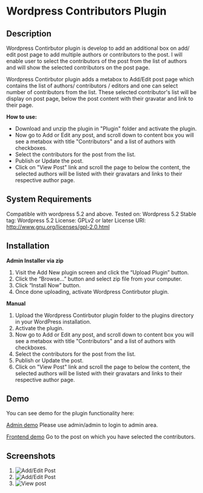 # Wordpress Contributors Plugin
## Description 

Wordpress Contirbutor plugin is develop to add an additional box on add/ edit post page to add multiple authors or contributors to the post.
I will enable user to select the contributors of the post from the list of authors and will show the selected contributors on the post page.

Wordpress Contirbutor plugin adds a metabox to Add/Edit post page which contains the list of authors/ contributors / editors and one can select number of contributors from the list. These selected contributor's list will be display on post page, below the post content with their gravatar and link to their page.


**How to use:**

*   Download and unzip the plugin in "Plugin" folder and activate the plugin.
*   Now go to Add or Edit any post, and scroll down to content box you will see a   metabox with title "Contributors" and a list of authors with checkboxes.
*   Select the contributors for the post from the list.
*   Publish or Update the post.
*  Click on "View Post" link and scroll the page to below the content, the selected authors will be listed with their gravatars and links to their respective author page.

## System Requirements 

Compatible with wordpress 5.2 and above.
Tested on: Wordpress 5.2
Stable tag: Wordpress 5.2
License: GPLv2 or later
License URI: http://www.gnu.org/licenses/gpl-2.0.html 

## Installation

**Admin Installer via zip**

  1.  Visit the Add New plugin screen and click the “Upload Plugin” button.
  2.  Click the “Browse…” button and select zip file from your computer.
  3.  Click “Install Now” button.
  4.  Once done uploading, activate Wordpress Contirbutor plugin.

**Manual**

   1. Upload the Wordpress Contirbutor plugin folder to the plugins directory in your WordPress installation.
   2. Activate the plugin.
   3.  Now go to Add or Edit any post, and scroll down to content box you will see a   metabox with title "Contributors" and a list of authors with checkboxes.
   4. Select the contributors for the post from the list.
   5.   Publish or Update the post.
   6.  Click on "View Post" link and scroll the page to below the content, the selected authors will be listed with their gravatars and links to their respective author page.

## Demo
You can see demo for the plugin functionality here:

[Admin demo](http://172.16.19.68/pratik/demo-wordpress/wp-admin/)
Please use admin/admin to login to admin area.

[Frontend demo](http://172.16.19.68/pratik/demo-wordpress)
Go to the post on which you have selected the contributors.

## Screenshots

1. ![Add/Edit Post](http://103.231.46.2:10188/pratik/demo-wordpress/wp-content/plugins/wordpress-contributors-plugin/Screenshot-wc1.png)
2. ![Add/Edit Post](http://103.231.46.2:10188/pratik/demo-wordpress/wp-content/plugins/wordpress-contributors-plugin/Screenshot-wc-2.png)
3. ![View post](http://103.231.46.2:10188/pratik/demo-wordpress/wp-content/plugins/wordpress-contributors-plugin/Screenshot-wc-3.png)
